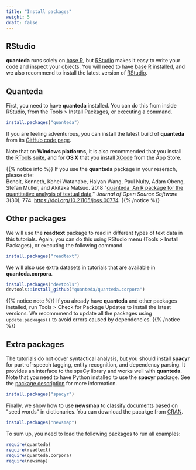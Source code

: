 ```yaml
---
title: "Install packages"
weight: 5
draft: false
---
```


## RStudio

**quanteda** runs solely on [base R](https://cran.r-project.org/), but [RStudio](https://www.rstudio.com/products/rstudio/download/) makes it easy to write your code and inspect your objects. You will need to have [base R](https://cran.r-project.org/) installed, and we also recommend to install the latest version of [RStudio](https://www.rstudio.com/products/rstudio/download/).

## Quanteda

First, you need to have **quanteda** installed. You can do this from inside RStudio, from the Tools > Install Packages, or executing a command.


```r
install.packages("quanteda")
```

If you are feeling adventurous, you can install the latest build of **quanteda** from its [GitHub code page](https://github.com/quanteda/quanteda).

Note that on **Windows platforms**, it is also recommended that you install the [RTools suite](https://cran.r-project.org/bin/windows/Rtools/), and for **OS X** that you install [XCode](https://itunes.apple.com/gb/app/xcode/id497799835?mt=12) from the App Store.

{{% notice info %}}
If you use the **quanteda** package in your reserach, please cite:  
Benoit, Kenneth, Kohei Watanabe, Haiyan Wang, Paul Nulty, Adam Obeng, Stefan Müller, and Akitaka Matsuo. 2018 "[quanteda: An R package for the quantitative analysis of textual data](https://www.theoj.org/joss-papers/joss.00774/10.21105.joss.00774.pdf)." _Journal of Open Source Software_ 3(30), 774. https://doi.org/10.21105/joss.00774.
{{% /notice %}}


## Other packages

We will use the **readtext** package to read in different types of text data in this tutorials. Again, you can do this using RStudio menu (Tools > Install Packages), or executing the following command.


```r
install.packages("readtext")
```

We will also use extra datasets in tutorials that are available in **quanteda.corpora**.


```r
install.packages("devtools")
devtools::install_github("quanteda/quanteda.corpora")
```

{{% notice note %}}
If you already have **quanteda** and other packages installed, run Tools > Check for Package Updates to install the latest versions. We recommmend to update all the packages using `update.packages()` to avoid errors caused by dependencies.
{{% /notice %}}


## Extra packages

The tutorials do not cover syntactical analysis, but you should install **spacyr** for  part-of-speech tagging, entity recognition, and dependency parsing. It provides an interface to the spaCy library and works well with **quanteda**. Note that you need to have Python installed to use the **spacyr** package. See the [package description](https://github.com/quanteda/spacyr/blob/master/README.md) for more information.


```r
install.packages("spacyr")
```

Finally, we show how to use **newsmap** to [classify documents](https://tutorials.quanteda.io/machine-learning/newsmap/) based on "seed words" in dictionaries. You can download the pacakge from [CRAN](https://cran.r-project.org/package=newsmap).


```r
install.packages("newsmap")
```

To sum up, you need to load the following packages to run all examples: 


```r
require(quanteda)
require(readtext)
require(quanteda.corpora)
require(newsmap)
```
